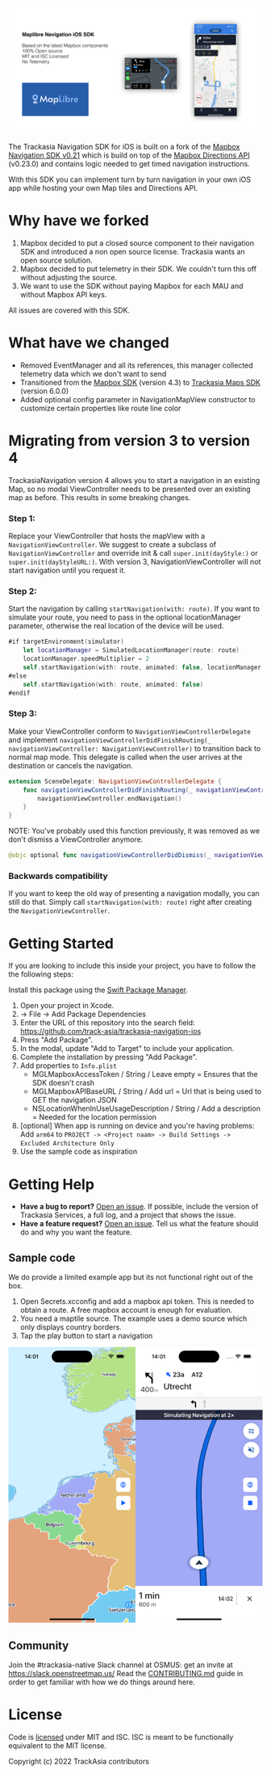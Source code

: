 [![TrackAsia Logo](https://github.com/track-asia/trackasia-navigation-ios/blob/main/.github/splash-image-ios.png?raw=true)](https://track-asia.com)

The Trackasia Navigation SDK for iOS is built on a fork of the [Mapbox Navigation SDK v0.21](https://github.com/track-asia/trackasia-navigation-ios/tree/v0.21.0) which is build on top of the [Mapbox Directions API](https://www.mapbox.com/directions) (v0.23.0) and contains logic needed to get timed navigation instructions.

With this SDK you can implement turn by turn navigation in your own iOS app while hosting your own Map tiles and Directions API.

# Why have we forked

1. Mapbox decided to put a closed source component to their navigation SDK and introduced a non open source license. Trackasia wants an open source solution.
2. Mapbox decided to put telemetry in their SDK. We couldn't turn this off without adjusting the source.
3. We want to use the SDK without paying Mapbox for each MAU and without Mapbox API keys.

All issues are covered with this SDK. 

# What have we changed

- Removed EventManager and all its references, this manager collected telemetry data which we don't want to send
- Transitioned from the [Mapbox SDK](https://github.com/mapbox/mapbox-gl-native-ios) (version 4.3) to [Trackasia Maps SDK](https://github.com/track-asia/trackasia-gl-native) (version 6.0.0)
- Added optional config parameter in NavigationMapView constructor to customize certain properties like route line color

# Migrating from version 3 to version 4

TrackasiaNavigation version 4 allows you to start a navigation in an existing Map, so no modal ViewController needs to be presented over an existing map as before. This results in some breaking changes. 

### Step 1:

Replace your ViewController that hosts the mapView with a `NavigationViewController`. We suggest to create a subclass of `NavigationViewController` and override init & call `super.init(dayStyle:)` or `super.init(dayStyleURL:)`. With version 3, NavigationViewController will not start navigation until you request it.

### Step 2:

Start the navigation by calling `startNavigation(with: route)`. If you want to simulate your route, you need to pass in the optional locationManager parameter, otherwise the real location of the device will be used.

```swift
#if targetEnvironment(simulator) 
    let locationManager = SimulatedLocationManager(route: route)
    locationManager.speedMultiplier = 2
    self.startNavigation(with: route, animated: false, locationManager: locationManager)
#else
    self.startNavigation(with: route, animated: false)
#endif
```

### Step 3:

Make your ViewController conform to `NavigationViewControllerDelegate` and implement `navigationViewControllerDidFinishRouting(_ navigationViewController: NavigationViewController)` to transition back to normal map mode. This delegate is called when the user arrives at the destination or cancels the navigation.

```swift
extension SceneDelegate: NavigationViewControllerDelegate {
    func navigationViewControllerDidFinishRouting(_ navigationViewController: NavigationViewController) {
        navigationViewController.endNavigation()
    }
}
```

NOTE: You've probably used this function previously, it was removed as we don't dismiss a ViewController anymore.

```swift
@objc optional func navigationViewControllerDidDismiss(_ navigationViewController: NavigationViewController, byCanceling canceled: Bool)
```

### Backwards compatibility

If you want to keep the old way of presenting a navigation modally, you can still do that. Simply call `startNavigation(with: route)` right after creating the `NavigationViewController`.


# Getting Started

If you are looking to include this inside your project, you have to follow the the following steps:

Install this package using the [Swift Package Manager](https://www.swift.org/documentation/package-manager/).

1. Open your project in Xcode.
1. -> File -> Add Package Dependencies
1. Enter the URL of this repository into the search field: https://github.com/track-asia/trackasia-navigation-ios
  1. Press "Add Package".
  1. In the modal, update "Add to Target" to include your application.
  1. Complete the installation by pressing "Add Package".
1. Add properties to `Info.plist`
   - MGLMapboxAccessToken / String / Leave empty = Ensures that the SDK doesn't crash
   - MGLMapboxAPIBaseURL / String / Add url = Url that is being used to GET the navigation JSON
   - NSLocationWhenInUseUsageDescription / String / Add a description = Needed for the location permission
1. [optional] When app is running on device and you're having problems: Add `arm64` to `PROJECT -> <Project naam> -> Build Settings -> Excluded Architecture Only`
1. Use the sample code as inspiration

# Getting Help

- **Have a bug to report?** [Open an issue](https://github.com/track-asia/trackasia-navigation-ios/issues). If possible, include the version of Trackasia Services, a full log, and a project that shows the issue.
- **Have a feature request?** [Open an issue](https://github.com/track-asia/trackasia-navigation-ios/issues/new). Tell us what the feature should do and why you want the feature.

## Sample code

We do provide a limited example app but its not functional right out of the box. 

1. Open Secrets.xcconfig and add a mapbox api token. This is needed to obtain a route. A free mapbox account is enough for evaluation.
2. You need a maptile source. The example uses a demo source which only displays country borders.
3. Tap the play button to start a navigation

[![TrackAsia Logo](.github/navigation.png)](https://track-asia.com)

## Community

Join the #trackasia-native Slack channel at OSMUS: get an invite at https://slack.openstreetmap.us/
Read the [CONTRIBUTING.md](CONTRIBUTING.md) guide in order to get familiar with how we do things around here.

# License

Code is [licensed](LICENSE.md) under MIT and ISC. 
ISC is meant to be functionally equivalent to the MIT license.

Copyright (c) 2022 TrackAsia contributors
